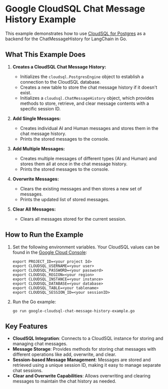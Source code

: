 # Google CloudSQL Chat Message History Example

This example demonstrates how to use [CloudSQL for Postgres](https://cloud.google.com/sql) as a backend for the ChatMessageHistory for LangChain in Go.

## What This Example Does

1. **Creates a CloudSQL Chat Message History:**
   - Initializes the `cloudsql.PostgresEngine` object to establish a connection to the CloudSQL database.
   - Creates a new table to store the chat message history if it doesn't exist.
   - Initializes a `cloudsql.ChatMessageHistory` object, which provides methods to store, retrieve, and clear message contents with a specific session ID.

2. **Add Single Messages:**
   - Creates individual AI and Human messages and stores them in the chat message history.
   - Prints the stored messages to the console.

3. **Add Multiple Messages:**
   - Creates multiple messages of different types (AI and Human) and stores them all at once in the chat message history.
   - Prints the stored messages to the console.

4. **Overwrite Messages:**
   - Clears the existing messages and then stores a new set of messages.
   - Prints the updated list of stored messages.

5. **Clear All Messages:**
   - Clears all messages stored for the current session.

## How to Run the Example

1. Set the following environment variables. Your CloudSQL values can be found in the [Google Cloud Console](https://console.cloud.google.com/sql/instances):
   ```
   export PROJECT_ID=<your project Id>
   export CLOUDSQL_USERNAME=<your user>
   export CLOUDSQL_PASSWORD=<your password>
   export CLOUDSQL_REGION=<your region>
   export CLOUDSQL_INSTANCE=<your instance>
   export CLOUDSQL_DATABASE=<your database>
   export CLOUDSQL_TABLE=<your tablename>
   export CLOUDSQL_SESSION_ID=<your sessionID>
   ```

2. Run the Go example:
   ```
   go run google-cloudsql-chat-message-history-example.go
   ```

## Key Features
- **CloudSQL Integration**: Connects to a CloudSQL instance for storing and managing chat messages.
- **Message Storage**: Provides methods for storing chat messages with different operations like add, overwrite, and clear.
- **Session-based Message Management**: Messages are stored and retrieved using a unique session ID, making it easy to manage separate chat sessions.
- **Clear and Overwrite Capabilities**: Allows overwriting and clearing messages to maintain the chat history as needed.
